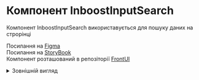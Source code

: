 # Компонент InboostInputSearch

Компонент InboostInputSearch використавується для пошуку даних на строрінці

Посилання на [Figma](https://www.figma.com/file/YlRZMLjVWun8m6kQrV5PFD/INBOOST-for-developers?node-id=2261-39074&mode=dev) <br/>
Посилання на [StoryBook](https://storybook.inboost.ai/?path=/story/components-inboostinputsearch--primary)<br/>
Компонент розташований в репозіторії [FrontUI](https://github.com/LLC-Inboost/FrontUI/blob/test/src/components/input/inboostInputSearch.tsx)

<details>
  <summary>Зовнішній вигляд</summary>
   <img width="400px" src="./images/input/InputSearch.png" alt="InboostInputSearch"/>
</details>

